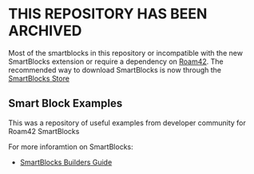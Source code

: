 # THIS REPOSITORY HAS BEEN ARCHIVED
Most of the smartblocks in this repository or incompatible with the new SmartBlocks extension or require a dependency on [Roam42](https://roamjs.com/extensions/roam42). The recommended way to download SmartBlocks is now through the [SmartBlocks Store](https://roamjs.com/extensions/smartblocks/smartblocks_store)

## Smart Block Examples
This was a repository of useful examples from developer community for Roam42 SmartBlocks

For more inforamtion on SmartBlocks:
* [SmartBlocks Builders Guide](https://roamjs.com/extensions/smartblocks)
